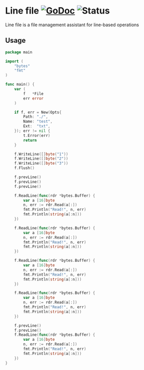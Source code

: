 # Line file [![GoDoc](https://godoc.org/github.com/itsmontoya/hippy?status.svg)](https://godoc.org/github.com/itsmontoya/hippy) ![Status](https://img.shields.io/badge/status-alpha-red.svg)
Line file is a file management assistant for line-based operations

## Usage
```go
package main

import (
	"bytes"
	"fmt"
)

func main() {
	var (
		f   *File
		err error
	)

	if f, err = New(Opts{
		Path: "./",
		Name: "test",
		Ext:  "txt",
	}); err != nil {
		t.Error(err)
		return
	}

	f.WriteLine([]byte("1"))
	f.WriteLine([]byte("2"))
	f.WriteLine([]byte("3"))
	f.Flush()

	f.prevLine()
	f.prevLine()
	f.prevLine()

	f.ReadLine(func(rdr *bytes.Buffer) {
		var a [16]byte
		n, err := rdr.Read(a[:])
		fmt.Println("Read!", n, err)
		fmt.Println(string(a[:n]))
	})

	f.ReadLine(func(rdr *bytes.Buffer) {
		var a [16]byte
		n, err := rdr.Read(a[:])
		fmt.Println("Read!", n, err)
		fmt.Println(string(a[:n]))
	})

	f.ReadLine(func(rdr *bytes.Buffer) {
		var a [16]byte
		n, err := rdr.Read(a[:])
		fmt.Println("Read!", n, err)
		fmt.Println(string(a[:n]))
	})

	f.ReadLine(func(rdr *bytes.Buffer) {
		var a [16]byte
		n, err := rdr.Read(a[:])
		fmt.Println("Read!", n, err)
		fmt.Println(string(a[:n]))
	})

	f.prevLine()
	f.prevLine()
	f.ReadLine(func(rdr *bytes.Buffer) {
		var a [16]byte
		n, err := rdr.Read(a[:])
		fmt.Println("Read!", n, err)
		fmt.Println(string(a[:n]))
	})
}
```